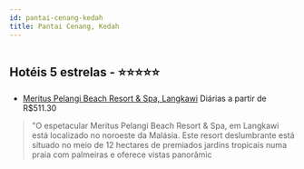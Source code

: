 ```yaml
---
id: pantai-cenang-kedah
title: Pantai Cenang, Kedah
---
```


<center><img src="http://photos.hotelbeds.com/giata/07/071664/071664a_hb_a_004.jpg" alt="" /></center>


## Hotéis 5 estrelas - ⭐️⭐️⭐️⭐️⭐️

-    [Meritus Pelangi Beach Resort & Spa, Langkawi](https://www.hurb.com/hoteis/pantai-cenang/meritus-pelangi-beach-resort-spa-langkawi-JNP-JP147488?cmp=18055) Diárias a partir de R$511.30
   > &quot;O espetacular Meritus Pelangi Beach Resort &amp; Spa, em Langkawi está localizado no noroeste da Malásia. Este resort deslumbrante está situado no meio de 12 hectares de premiados jardins tropicais numa praia com palmeiras e oferece vistas panorâmic
